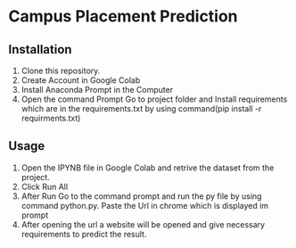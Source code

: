 # Campus Placement Prediction





## Installation

1. Clone this repository.
2. Create Account in Google Colab
3. Install Anaconda Prompt in the Computer
4. Open the command Prompt Go to project folder and Install requirements which are in the requirements.txt by using command(pip install -r requirments.txt)

## Usage

1. Open the IPYNB file in Google Colab and retrive the dataset from the project.
2. Click Run All
3. After Run Go to the command prompt and run the py file by using command python.py. Paste the Url in chrome which is displayed im prompt
4. After opening the url a website will be opened and give necessary requirements to predict the result.
